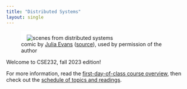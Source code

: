 ```yaml
---
title: "Distributed Systems"
layout: single
---
```


<figure>
  <img src="{{ site.url }}{{ site.baseurl }}/julia-evans-scenes-from-distributed-systems.jpg" style="border-left: 15px solid white; border-top: 10px solid white;" alt="scenes from distributed systems" />
  <figcaption>comic by <a href="https://jvns.ca/">Julia Evans</a> (<a href="https://twitter.com/b0rk/status/1056560207562711041">source</a>), used by permission of the author</figcaption>
</figure>


Welcome to CSE232, fall 2023 edition!

For more information, read the [first-day-of-class course overview](course-overview.html), then check out the [schedule of topics and readings](schedule.html).

	
